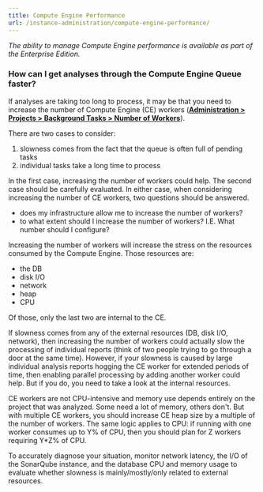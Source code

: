 ```yaml
---
title: Compute Engine Performance
url: /instance-administration/compute-engine-performance/
---
```


_The ability to manage Compute Engine performance is available as part of the Enterprise Edition._

### How can I get analyses through the Compute Engine Queue faster?
If analyses are taking too long to process, it may be that you need to increase the number of Compute Engine (CE) workers (**[Administration > Projects > Background Tasks > Number of Workers](/#sonarqube-admin#/admin/background_tasks)**). 

There are two cases to consider:

1. slowness comes from the fact that the queue is often full of pending tasks
1. individual tasks take a long time to process

In the first case, increasing the number of workers could help. The second case should be carefully evaluated. In either case, when considering increasing the number of CE workers, two questions should be answered.

* does my infrastructure allow me to increase the number of workers?
* to what extent should I increase the number of workers? I.E. What number should I configure?

Increasing the number of workers will increase the stress on the resources consumed by the Compute Engine. Those resources are:

* the DB
* disk I/O
* network
* heap
* CPU

Of those, only the last two are internal to the CE.

If slowness comes from any of the external resources (DB, disk I/O, network), then increasing the number of workers could actually slow the processing of individual reports (think of two people trying to go through a door at  the same time). However, if your slowness is caused by large individual analysis reports hogging the CE worker for extended periods of time, then enabling parallel processing by adding another worker could help. But if you do, you need to take a look at the internal resources.

CE workers are not CPU-intensive and memory use depends entirely on the project that was analyzed. Some need a lot of memory, others don't. But with multiple CE workers, you should increase CE heap size by a multiple of the number of workers. The same logic applies to CPU: if running with one worker consumes up to Y% of CPU, then you should plan for Z workers requiring Y*Z% of CPU.

To accurately diagnose your situation, monitor network latency, the I/O of the SonarQube instance, and the database CPU and memory usage to evaluate whether slowness is mainly/mostly/only related to external resources. 
